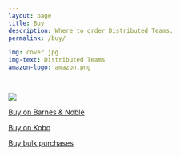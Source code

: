 ```yaml
---
layout: page
title: Buy
description: Where to order Distributed Teams.
permalink: /buy/

img: cover.jpg
img-text: Distributed Teams
amazon-logo: amazon.png

---
```


<main id="main-content">
    <div class="jumbotron">
        <div class="container">
            <div class="row">
                <div class="col-md-6 book-text">
                  <p><a href="https://www.amazon.com/Distributed-Teams-Practice-Together-Physically/dp/1732254923/" class="btn-primary"><img src="{{ site.baseurl }}/img/{{ amazon-logo }}"></a></p>
                  <p class="buy"><a href="https://www.barnesandnoble.com/w/distributed-teams-john-oduinn/1130974497?ean=9781732254930" class="btn-primary">Buy on Barnes & Noble</a></p>
                  <p class="buy"><a href="https://www.kobo.com/us/en/ebook/distributed-teams" class="btn-primary">Buy on Kobo</a></p>
                  <p class="buy"><a href="{{ site.baseurl }}/contact" class="btn-primary">Buy bulk purchases</a></p>
                </div>
                <div class="col-md-6 book-cover">
                </div>
            </div>
        </div>
    </div>
